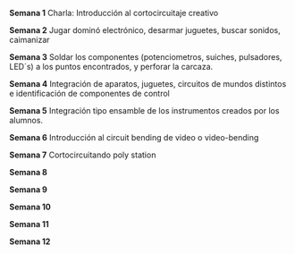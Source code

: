
__Semana 1__ Charla: Introducción al cortocircuitaje creativo

__Semana 2__ Jugar dominó electrónico, desarmar juguetes, buscar sonidos, caimanizar

__Semana 3__ Soldar los componentes (potenciometros, suiches, pulsadores, LED´s) a los puntos encontrados, y perforar la carcaza.

__Semana 4__ Integración de aparatos, juguetes, circuitos de mundos distintos e identificación de componentes de control 

__Semana 5__ Integración tipo ensamble de los instrumentos creados por los alumnos.

__Semana 6__ Introducción al circuit bending de video o video-bending

__Semana 7__ Cortocircuitando poly station

__Semana 8__ 

__Semana 9__ 

__Semana 10__ 


__Semana 11__

__Semana 12__ 

